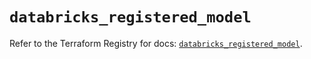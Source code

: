 # `databricks_registered_model`

Refer to the Terraform Registry for docs: [`databricks_registered_model`](https://registry.terraform.io/providers/databricks/databricks/1.82.0/docs/resources/registered_model).
